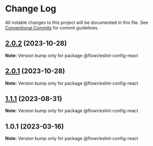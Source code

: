# Change Log

All notable changes to this project will be documented in this file.
See [Conventional Commits](https://conventionalcommits.org) for commit guidelines.

## [2.0.2](https://github.com/pulseflow/petal/compare/v2.0.1...v2.0.2) (2023-10-28)

**Note:** Version bump only for package @flowr/eslint-config-react

## [2.0.1](https://github.com/pulseflow/petal/compare/v2.0.0...v2.0.1) (2023-10-28)

**Note:** Version bump only for package @flowr/eslint-config-react

## [1.1.1](https://github.com/pulseflow/petal/compare/v1.0.1...v1.1.1) (2023-08-31)

**Note:** Version bump only for package @flowr/eslint-config-react

## 1.0.1 (2023-03-16)

**Note:** Version bump only for package @flowr/eslint-config-react
